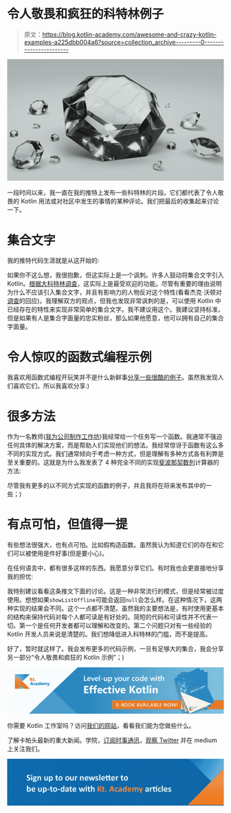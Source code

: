 # 令人敬畏和疯狂的科特林例子

> 原文：<https://blog.kotlin-academy.com/awesome-and-crazy-kotlin-examples-a225dbb004a6?source=collection_archive---------0----------------------->

![](img/0205aaee59baa7653e83664d4bfa09c4.png)

一段时间以来，我一直在我的推特上发布一些科特林的片段。它们都代表了令人敬畏的 Kotlin 用法或对社区中发生的事情的某种评论。我们把最后的收集起来讨论一下。

# 集合文字

我的推特代码生涯就是从这开始的:

如果你不这么想，我很抱歉，但这实际上是一个讽刺。许多人鼓动将集合文字引入 Kotlin。[根据大科特林调查](https://blog.jetbrains.com/kotlin/2017/06/kotlin-future-features-survey-results/)，这实际上是最受欢迎的功能。尽管有重要的理由说明为什么不应该引入集合文字，并且有影响力的人物反对这个特性(看看杰克·沃顿对[调查](https://blog.jetbrains.com/kotlin/2017/06/kotlin-future-features-survey-results/)的回应)。我理解双方的观点，但我也发现非常讽刺的是，可以使用 Kotlin 中已经存在的特性来实现非常简单的集合文字。我不建议用这个。我建议坚持标准，但是如果有人是集合字面量的忠实粉丝，那么如果他愿意，他可以拥有自己的集合字面量。

# 令人惊叹的函数式编程示例

我喜欢用函数式编程开玩笑并不是什么新鲜事[分享一些很酷的例子](https://medium.freecodecamp.org/my-favorite-examples-of-functional-programming-in-kotlin-e69217b39112)。虽然我发现人们喜欢它们，所以我喜欢分享:)

# 很多方法

作为一名教师([我为公司制作工作坊](https://www.kt.academy/))我经常给一个任务写一个函数。我通常不强迫任何具体的解决方案，而是帮助人们实现他们的想法。我经常惊讶于函数有这么多不同的实现方式。我们通常倾向于考虑一种方式，但是理解有多种方式各有利弊是至关重要的。这就是为什么我发表了 4 种完全不同的实现[斐波那契数列](https://en.wikipedia.org/wiki/Fibonacci_number)计算器的方法:

尽管我有更多的以不同方式实现的函数的例子，并且我将在将来发布其中的一些；)

# 有点可怕，但值得一提

有些想法很强大，也有点可怕。比如假构造函数。虽然我认为知道它们的存在和它们可以被使用是件好事(但是要小心)。

在任何语言中，都有很多这样的东西。我愿意分享它们。有时我也会更直接地分享我的担忧:

我特别建议看看这条推文下面的讨论。这是一种非常流行的模式，但是经常被过度使用。想想如果`showListOffline`可能会返回`null`会怎么样。在这种情况下，这两种实现的结果会不同。这个一点都不清楚。虽然我的主要想法是，有时使用更基本的结构来保持代码对每个人都可读是有好处的。简短的代码和可读性并不代表一切。第一个是任何开发者都可以理解和改变的。第二个问题只对有一些经验的 Kotlin 开发人员来说是清楚的。我们想降低进入科特林的门槛，而不是提高。

好了，暂时就这样了。我会发布更多的代码示例，一旦有足够大的集合，我会分享另一部分“令人敬畏和疯狂的 Kotlin 示例”；)

[![](img/0742a8ad0cfd3851db2d28061bf6f214.png)](https://leanpub.com/effectivekotlin/c/3YYtCtqCC6a4)

你需要 Kotlin 工作室吗？访问[我们的网站](https://www.kt.academy/)，看看我们能为您做些什么。

了解卡帕头最新的重大新闻。学院，[订阅时事通讯](https://kotlin-academy.us17.list-manage.com/subscribe?u=5d3a48e1893758cb5be5c2919&id=d2ba84960a)，[观察 Twitter](https://twitter.com/ktdotacademy) 并在 medium 上关注我们。

[![](img/3146970f03e44cb07afe660b0d43e045.png)](http://eepurl.com/diMmGv)